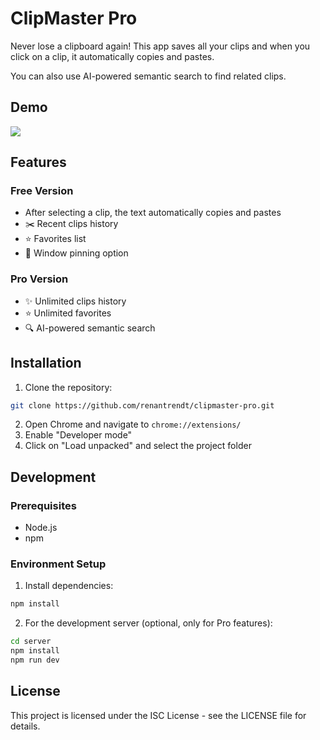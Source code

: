# ClipMaster Pro

Never lose a clipboard again! This app saves all your clips and when you click on a clip, it automatically copies and pastes.

You can also use AI-powered semantic search to find related clips.

## Demo

<a href="https://www.loom.com/share/bd1e0b05ccef467682219f3b02fbe2dd">
    <img style="max-width:300px;" src="https://cdn.loom.com/sessions/thumbnails/bd1e0b05ccef467682219f3b02fbe2dd-with-play.gif">
</a>

## Features

### Free Version
- After selecting a clip, the text automatically copies and pastes
- ✂️ Recent clips history
- ⭐ Favorites list
- 📌 Window pinning option

### Pro Version
- ✨ Unlimited clips history
- ⭐ Unlimited favorites
- 🔍 AI-powered semantic search

## Installation

1. Clone the repository:
```bash
git clone https://github.com/renantrendt/clipmaster-pro.git
```

2. Open Chrome and navigate to `chrome://extensions/`
3. Enable "Developer mode"
4. Click on "Load unpacked" and select the project folder

## Development

### Prerequisites
- Node.js
- npm

### Environment Setup
1. Install dependencies:
```bash
npm install
```

2. For the development server (optional, only for Pro features):
```bash
cd server
npm install
npm run dev
```

## License

This project is licensed under the ISC License - see the LICENSE file for details.
